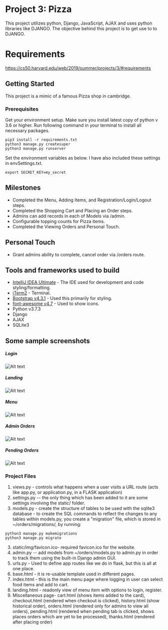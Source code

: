 # Project 3: Pizza

This project utilizes python, Django, JavaScript, AJAX and uses python libraries like DJANGO. The objective behind this project is to get use to to DJANGO.

# Requirements
https://cs50.harvard.edu/web/2019/summer/projects/3/#requirements

## Getting Started
This project is a mimic of a famous Pizza shop in cambridge. 

### Prerequisites

Get your environment setup. Make sure you install latest copy of python v 3.6 or higher. Run following command in your terminal to install all necessary packages.

```
pip3 install -r requirements.txt
python3 manage.py createsuper
python3 manage.py runserver
```
Set the environment variables as below. I have also included these settings in envSettings.txt.
```
export SECRET_KEY=my_secret
```

## Milestones

* Completed the Menu, Adding Items, and Registration/Login/Logout steps.
* Completed the Shopping Cart and Placing an Order steps.
* Admins can add records in each of Models via /admin.
* Configurable topping counts for Pizza items.
* Completed the Viewing Orders and Personal Touch. 

## Personal Touch

* Grant admins ability to complete, cancel order via /orders route.

## Tools and frameworks used to build

* [IntelliJ IDEA Ultimate](https://www.jetbrains.com/idea/) - The IDE used for development and code styling/formatting.
* [iTerm2](https://www.iterm2.com/) - Terminal.
* [Bootstrap v4.3.1](https://getbootstrap.com/) - Used this primarily for styling.
* [font-awesome v4.7](https://fontawesome.com/v4.7.0/) - Used to show icons.
* Python v3.7.3
* Django
* AJAX
* SQLite3

## Some sample screenshots
##### Login
![Alt text](/../master/examples/login.png?raw=true "Login")
##### Landing
![Alt text](/../master/examples/landing.png?raw=true "Landing")
##### Menu
![Alt text](/../master/examples/menu.png?raw=true "Menu")
##### Admin Orders
![Alt text](/../master/examples/admin_orders.png?raw=true "Admin Orders")
##### Pending Orders
![Alt text](/../master/examples/pending_orders.png?raw=true "Pending Orders")

### Project Files
1. views.py - controls what happens when a user visits a URL route (acts like app.py, or application.py, in a FLASK application)
2. settings.py -- the only thing which has been added to it are some settings involving the static/ folder.
3. models.py -  create the structure of tables to be used with the sqlite3 database - to create the SQL commands to reflect the changes to any tables within models.py, you create a "migration" file, which is stored in ~/orders/migrations/, by running:
```
python3 manage.py makemigrations
python3 manage.py migrate
```
3. static/img/favicon.ico- required favicon.ico for the website.
4. admin.py -- add models from ~/orders/models.py to admin.py in order to track them using the built-in Django admin GUI.
5. urls.py - Used to define app routes like we do in flask, but this is all at one place.
6. base.html - it is re-usable template used in different pages.
7. index.html - this is the main menu page where logging in user can select food items and add to cart.
8. landing.html - readonly view of menu item with options to login, register.
9. Miscellaneous page- cart.html (shows items added to the card),
                       checkout.html (rendered when checkout is clicked),
                       history.html (show historical order),
                       orders.html (rendered only for admins to view all orders),
                       pending.html (rendered when pending tab is clicked, shows places orders which are yet to be processed),
                       thanks.html (rendered after placing order)

